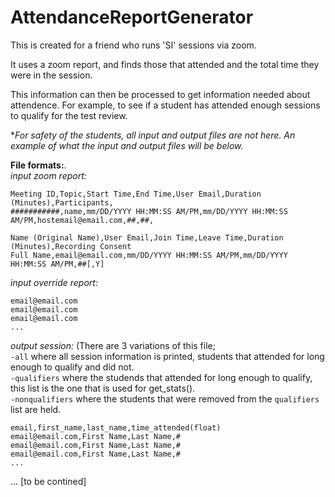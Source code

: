 # AttendanceReportGenerator
This is created for a friend who runs 'SI' sessions via zoom.

It uses a zoom report, and finds those that attended and the total time they were in the session.

This information can then be processed to get information needed about attendence. For example, to see if a student has attended enough sessions to qualify for the test review.


**For safety of the students, all input and output files are not here. An example of what the input and output files will be below.*

**File formats:**.  
*input zoom report:*  
```
Meeting ID,Topic,Start Time,End Time,User Email,Duration (Minutes),Participants,
###########,name,mm/DD/YYYY HH:MM:SS AM/PM,mm/DD/YYYY HH:MM:SS AM/PM,hostemail@email.com,##,##,

Name (Original Name),User Email,Join Time,Leave Time,Duration (Minutes),Recording Consent
Full Name,email@email.com,mm/DD/YYYY HH:MM:SS AM/PM,mm/DD/YYYY HH:MM:SS AM/PM,##[,Y]
```

*input override report:*  
```
email@email.com
email@email.com
email@email.com
...
```

*output session:*
(There are 3 variations of this file;  
`-all` where all session information is printed, students that attended for long enough to qualify and did not.  
`-qualifiers` where the studends that attended for long enough to qualify, this list is the one that is used for get_stats().  
`-nonqualifiers` where the students that were removed from the `qualifiers` list are held.  

```
email,first_name,last_name,time_attended(float)
email@email.com,First Name,Last Name,#
email@email.com,First Name,Last Name,#
email@email.com,First Name,Last Name,#
...
```

... [to be contined]
